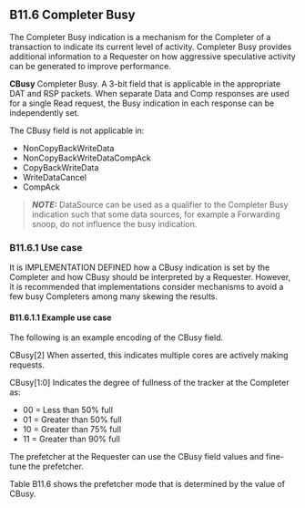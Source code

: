 ## B11.6 Completer Busy

The Completer Busy indication is a mechanism for the Completer of a transaction to indicate its current level of activity. Completer Busy provides additional information to a Requester on how aggressive speculative activity can be generated to improve performance.

**CBusy** Completer Busy. A 3-bit field that is applicable in the appropriate DAT and RSP packets. When separate Data and Comp responses are used for a single Read request, the Busy indication in each response can be independently set.

The CBusy field is not applicable in:

- NonCopyBackWriteData
- NonCopyBackWriteDataCompAck
- CopyBackWriteData
- WriteDataCancel
- CompAck

> **_NOTE:_** DataSource can be used as a qualifier to the Completer Busy indication such that some data sources, for example a Forwarding snoop, do not influence the busy indication.

### B11.6.1 Use case

It is IMPLEMENTATION DEFINED how a CBusy indication is set by the Completer and how CBusy should be interpreted by a Requester. However, it is recommended that implementations consider mechanisms to avoid a few busy Completers among many skewing the results.

#### B11.6.1.1 Example use case

The following is an example encoding of the CBusy field.

CBusy[2] When asserted, this indicates multiple cores are actively making requests.

CBusy[1:0] Indicates the degree of fullness of the tracker at the Completer as:

- 00 = Less than 50% full
- 01 = Greater than 50% full
- 10 = Greater than 75% full
- 11 = Greater than 90% full

The prefetcher at the Requester can use the CBusy field values and fine-tune the prefetcher.

Table B11.6 shows the prefetcher mode that is determined by the value of CBusy.
